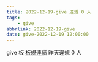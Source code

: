 ```yaml
---
title: 2022-12-19-give 違規 0 人
tags:
    - give
abbrlink: 2022-12-19-give
date: give-2022-12-19 12:00:00
---
```

give 板 [板規連結](https://www.ptt.cc/bbs/give/M.1612495900.A.C32.html)
昨天違規 0 人
